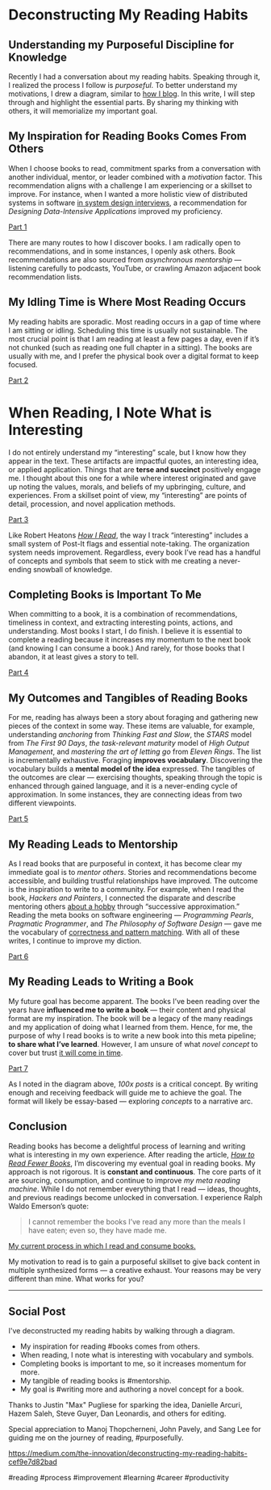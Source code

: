 # Deconstructing My Reading Habits
## Understanding my Purposeful Discipline for Knowledge

Recently I had a conversation about my reading habits. Speaking through it, I realized the process I follow is *purposeful*. To better understand my motivations, I drew a diagram, similar to [how I blog](https://medium.com/@solidi/the-one-about-blogging-cd9e65a2055b). In this write, I will step through and highlight the essential parts. By sharing my thinking with others, it will memorialize my important goal.

## My Inspiration for Reading Books Comes From Others

When I choose books to read, commitment sparks from a conversation with another individual, mentor, or leader combined with a *motivation* factor. This recommendation aligns with a challenge I am experiencing or a skillset to improve. For instance, when I wanted a more holistic view of distributed systems in software [in system design interviews](https://medium.com/swlh/the-one-about-software-engineering-interviewing-6f126e3a3171), a recommendation for *Designing Data-Intensive Applications* improved my proficiency.

[Part 1](https://miro.medium.com/max/1002/1*kejSeMFfAtXUiKNgR0XQYg.png)

There are many routes to how I discover books. I am radically open to recommendations, and in some instances, I openly ask others. Book recommendations are also sourced from *asynchronous mentorship* — listening carefully to podcasts, YouTube, or crawling Amazon adjacent book recommendation lists.

## My Idling Time is Where Most Reading Occurs

My reading habits are sporadic. Most reading occurs in a gap of time where I am sitting or idling. Scheduling this time is usually not sustainable. The most crucial point is that I am reading at least a few pages a day, even if it’s not chunked (such as reading one full chapter in a sitting). The books are usually with me, and I prefer the physical book over a digital format to keep focused.

[Part 2](https://miro.medium.com/max/1002/1*f3HDVBUFdemcmGywAkvSng.png)

# When Reading, I Note What is Interesting

I do not entirely understand my “interesting” scale, but I know how they appear in the text. These artifacts are impactful quotes, an interesting idea, or applied application. Things that are **terse and succinct** positively engage me. I thought about this one for a while where interest originated and gave up noting the values, morals, and beliefs of my upbringing, culture, and experiences. From a skillset point of view, my “interesting” are points of detail, procession, and novel application methods.

[Part 3](https://miro.medium.com/max/1400/1*cy1adGubFtMwiNSQBhGpmw.png)

Like Robert Heatons *[How I Read](https://robertheaton.com/2018/06/25/how-to-read/)*, the way I track “interesting” includes a small system of Post-It flags and essential note-taking. The organization system needs improvement. Regardless, every book I’ve read has a handful of concepts and symbols that seem to stick with me creating a never-ending snowball of knowledge.

## Completing Books is Important To Me

When committing to a book, it is a combination of recommendations, timeliness in context, and extracting interesting points, actions, and understanding. Most books I start, I do finish. I believe it is essential to complete a reading because it increases my momentum to the next book (and knowing I can consume a book.) And rarely, for those books that I abandon, it at least gives a story to tell.

[Part 4](https://miro.medium.com/max/1062/1*0T08xCxs8UZa502n6dT8sA.png)

## My Outcomes and Tangibles of Reading Books

For me, reading has always been a story about foraging and gathering new pieces of the context in some way. These items are valuable, for example, understanding *anchoring* from *Thinking Fast and Slow*, the *STARS* model from *The First 90 Days*, *the task-relevant maturity* model of *High Output Management*, and *mastering the art of letting go* from *Eleven Rings*. The list is incrementally exhaustive. Foraging **improves vocabulary**. Discovering the vocabulary builds a **mental model of the idea** expressed. The tangibles of the outcomes are clear — exercising thoughts, speaking through the topic is enhanced through gained language, and it is a never-ending cycle of approximation. In some instances, they are connecting ideas from two different viewpoints.

[Part 5](https://miro.medium.com/max/1400/1*pGP-8b4XzWB_tOWlmwfO8w.png)

## My Reading Leads to Mentorship

As I read books that are purposeful in context, it has become clear my immediate goal is to *mentor others*. Stories and recommendations become accessible, and building trustful relationships have improved. The outcome is the inspiration to write to a community. For example, when I read the book, *Hackers and Painters*, I connected the disparate and describe mentoring others [about a hobby](https://medium.com/the-innovation/cq-personal-mastery-through-hobbies-f25aab2e49ad) through “successive approximation.” Reading the meta books on software engineering — *Programming Pearls*, *Pragmatic Programmer*, and *The Philosophy of Software Design* — gave me the vocabulary of [correctness and pattern matching](https://medium.com/hackernoon/meta-skills-of-a-software-engineer-bed411f6685e). With all of these writes, I continue to improve my diction.

[Part 6](https://miro.medium.com/max/1400/1*kERx92D4kyO7uR5i43I24A.png)

## My Reading Leads to Writing a Book

My future goal has become apparent. The books I’ve been reading over the years have **influenced me to write a book** — their content and physical format are my inspiration. The book will be a legacy of the many readings and my application of doing what I learned from them. Hence, for me, the purpose of why I read books is to write a new book into this meta pipeline; **to share what I’ve learned**. However, I am unsure of what *novel concept* to cover but trust [it will come in time](https://martin.kleppmann.com/2020/09/29/is-book-writing-worth-it.html).

[Part 7](https://miro.medium.com/max/1382/1*q_IC-xSqG1BlWUhaXexGjQ.png)

As I noted in the diagram above, *100x posts* is a critical concept. By writing enough and receiving feedback will guide me to achieve the goal. The format will likely be essay-based — exploring *concepts* to a narrative arc.

## Conclusion

Reading books has become a delightful process of learning and writing what is interesting in my own experience. After reading the article, *[How to Read Fewer Books](https://www.theschooloflife.com/thebookoflife/how-to-read-fewer-books/)*, I’m discovering my eventual goal in reading books. My approach is not rigorous. It is **constant and continuous**. The core parts of it are sourcing, consumption, and continue to improve *my meta reading machine*. While I do not remember everything that I read — ideas, thoughts, and previous readings become unlocked in conversation. I experience Ralph Waldo Emerson’s quote:

> I cannot remember the books I’ve read any more than the meals I have eaten; even so, they have made me.

[My current process in which I read and consume books.](https://miro.medium.com/max/1400/1*K5J7PiIYfNz6_hZPv44DEA.png)

My motivation to read is to gain a purposeful skillset to give back content in multiple synthesized forms — a creative exhaust. Your reasons may be very different than mine. What works for you?

---

## Social Post

I've deconstructed my reading habits by walking through a diagram.

- My inspiration for reading #books comes from others.
- When reading, I note what is interesting with vocabulary and symbols.
- Completing books is important to me, so it increases momentum for more.
- My tangible of reading books is #mentorship.
- My goal is #writing more and authoring a novel concept for a book.

Thanks to Justin "Max" Pugliese for sparking the idea,
Danielle Arcuri, Hazem Saleh, Steve Guyer, Dan Leonardis, and others for editing.

Special appreciation to Manoj Thopcherneni, John Pavely, and Sang Lee for guiding me on the journey of reading, #purposefully.

https://medium.com/the-innovation/deconstructing-my-reading-habits-cef9e7d82bad

#reading #process #improvement #learning #career #productivity
